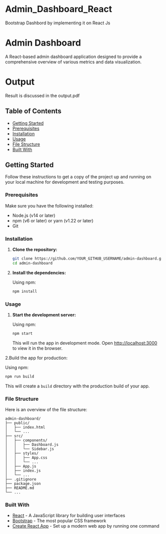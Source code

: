# Admin_Dashboard_React
Bootstrap Dashbord by implementing it on React Js


# Admin Dashboard

A React-based admin dashboard application designed to provide a comprehensive overview of various metrics and data visualization.

# Output
Result is discussed in the output.pdf

## Table of Contents

- [Getting Started](#getting-started)
- [Prerequisites](#prerequisites)
- [Installation](#installation)
- [Usage](#usage)
- [File Structure](#file-structure)
- [Built With](#built-with)


## Getting Started

Follow these instructions to get a copy of the project up and running on your local machine for development and testing purposes.

### Prerequisites

Make sure you have the following installed:

- Node.js (v14 or later)
- npm (v6 or later) or yarn (v1.22 or later)
- Git

### Installation

1. **Clone the repository:**

   ```bash
   git clone https://github.com/YOUR_GITHUB_USERNAME/admin-dashboard.git
   cd admin-dashboard
   ```

2. **Install the dependencies:**

   Using npm:
   ```bash
   npm install
   ```


### Usage

1. **Start the development server:**

   Using npm:
   ```bash
   npm start
   ```

 

   This will run the app in development mode. Open [http://localhost:3000](http://localhost:3000) to view it in the browser.

2.Build the app for production:

   Using npm:
   ```bash
   npm run build
   ```

  

   This will create a `build` directory with the production build of your app.

### File Structure

Here is an overview of the file structure:

```
admin-dashboard/
├── public/
│   ├── index.html
│   └── ...
├── src/
│   ├── components/
│   │   ├── Dashboard.js
│   │   └── Sidebar.js
│   ├── styles/
│   │   ├── App.css
│   │   └── ...
│   ├── App.js
│   ├── index.js
│   └── ...
├── .gitignore
├── package.json
├── README.md
└── ...
```

### Built With

- [React](https://reactjs.org/) - A JavaScript library for building user interfaces
- [Bootstrap](https://getbootstrap.com/) - The most popular CSS framework
- [Create React App](https://create-react-app.dev/) - Set up a modern web app by running one command
